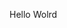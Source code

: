 Hello Wolrd





















































































































































































































































































































































































































































































































































































































































































































































































































































































































































































































































































































































































































